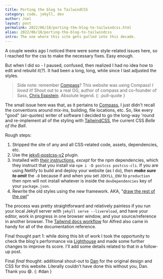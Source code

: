 ```yaml
---
title: Porting the blog to TailwindCSS
category: code, jekyll, dev
author: Joel
layout: post
permalink: 2022/06/18/porting-the-blog-to-tailwindcss.html
alias: 2022/06/18/porting-the-blog-to-tailwindcss
intro: The one where this site gets pulled into this decade.
---
```


A couple weeks ago I noticed there were some style-related issues here, so I
reached for the css to make the necessary fixes. Easy enough.

But when I did so - I paused, confused, then realized I had no idea how to edit and
rebuild it(?). It had been a long, long, while since I last adjusted the styles.

> Side note: remember [Compass](http://compass-style.org/)? This website was using Compass! _I loved it!_
> Shout out to a real OG, author of compass and co-founder of Sass, [Chris Eppstein](https://twitter.com/chriseppstein).
> Absolute legend.
{: .pull-quote }

The small issue here was that, as it pertains to [Compass](http://compass-style.org/),
I just didn't recall the conventions around mix-ins, building, file locations,
etc. So, like every "good" (air-quotes) writer of software I decided to go the
long-way 'round and re-implement all of the styling with [TailwindCSS](https://tailwindcss.com/),
the current CSS _Belle of the Ball_.

Rough steps:

1. Stripped the site of any and all CSS-related code, assets, dependencies, etc.
2. Use the [jekyll-postcss-v2](https://github.com/bglw/jekyll-postcss-v2) plugin.
3. Installed with [their instructions](https://github.com/bglw/jekyll-postcss-v2#installation),
   _except_ for the npm dependencies, which they instruct that you install via
   `npm i -D postcss postcss-cli`. If you are using Netlify to build and deploy
   your website (as I do), then ***make sure to omit*** the `-D` because if and
   when you set `JEKYLL_ENV` to `production` then npm will not install whatever
   is inside the `devDependencies` key of your `package.json`.
4. Rewrite the old styles using the new framework. AKA, "[draw the rest of the owl](https://knowyourmeme.com/memes/how-to-draw-an-owl)"

The process was pretty straightforward and relatively painless if you run your
local Jekyll server with `jekyll serve --livereload`, and have your editor,
work in progress in one browser window, and your source/reference in another
browser. The [Tailwind docs workflow](https://www.packal.org/workflow/tailwind-docs-workflow-alfred)
for Alfred also came in handy for all of the documentation reference.

Final thought part 1: while doing this bit of work I took the opportunity to check the
blog's performance via [Lighthouse](https://developer.chrome.com/docs/lighthouse/overview/)
and made some further changes to improve its score. I'll add some details
related to that in a follow-up post.

Final _final_ thought: additional shout-out to [Dan](https://www.perrera.com/)
for the original design and CSS for this website. Literally couldn't have done
this without you, Dan. Thank you 😄.
{: #dan }
